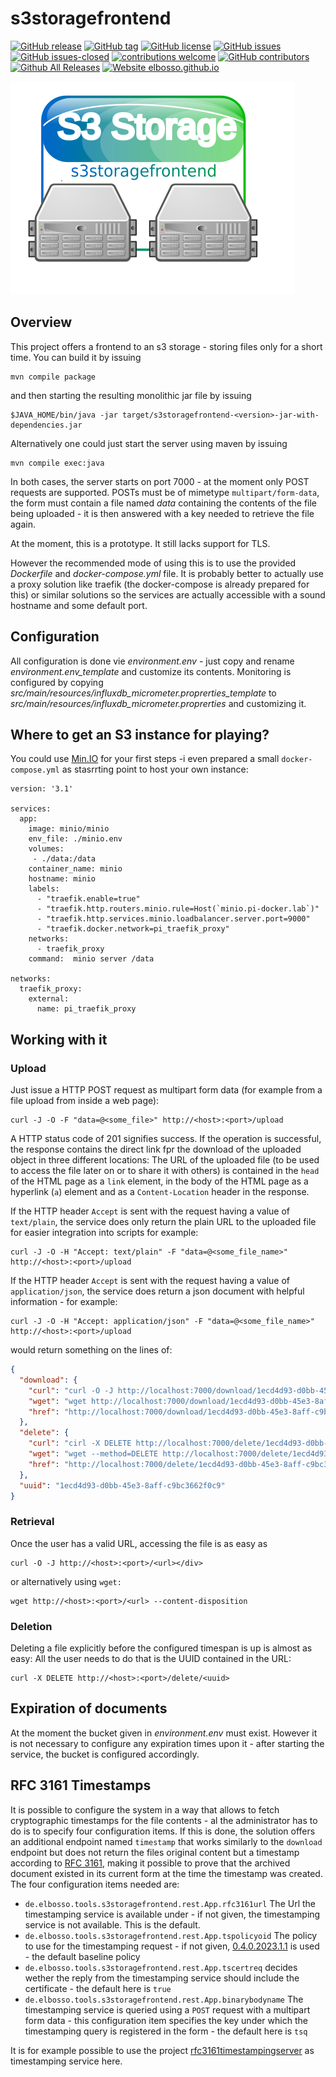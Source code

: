 # s3storagefrontend

<!---
[![start with why](https://img.shields.io/badge/start%20with-why%3F-brightgreen.svg?style=flat)](http://www.ted.com/talks/simon_sinek_how_great_leaders_inspire_action)
--->
[![GitHub release](https://img.shields.io/github/release/elbosso/s3storagefrontend/all.svg?maxAge=1)](https://GitHub.com/elbosso/s3storagefrontend/releases/)
[![GitHub tag](https://img.shields.io/github/tag/elbosso/s3storagefrontend.svg)](https://GitHub.com/elbosso/s3storagefrontend/tags/)
[![GitHub license](https://img.shields.io/github/license/elbosso/s3storagefrontend.svg)](https://github.com/elbosso/s3storagefrontend/blob/master/LICENSE)
[![GitHub issues](https://img.shields.io/github/issues/elbosso/s3storagefrontend.svg)](https://GitHub.com/elbosso/s3storagefrontend/issues/)
[![GitHub issues-closed](https://img.shields.io/github/issues-closed/elbosso/s3storagefrontend.svg)](https://GitHub.com/elbosso/s3storagefrontend/issues?q=is%3Aissue+is%3Aclosed)
[![contributions welcome](https://img.shields.io/badge/contributions-welcome-brightgreen.svg?style=flat)](https://github.com/elbosso/s3storagefrontend/issues)
[![GitHub contributors](https://img.shields.io/github/contributors/elbosso/s3storagefrontend.svg)](https://GitHub.com/elbosso/s3storagefrontend/graphs/contributors/)
[![Github All Releases](https://img.shields.io/github/downloads/elbosso/s3storagefrontend/total.svg)](https://github.com/elbosso/s3storagefrontend)
[![Website elbosso.github.io](https://img.shields.io/website-up-down-green-red/https/elbosso.github.io.svg)](https://elbosso.github.io/)

![s3storagefrontend_logo](src/main/resources/site/s3storagefrontend_logo.png)

## Overview

This project offers a frontend to an s3 storage - storing files only for a short time. 
You can build it by issuing

```
mvn compile package
```

and then starting the resulting monolithic jar file by issuing

```
$JAVA_HOME/bin/java -jar target/s3storagefrontend-<version>-jar-with-dependencies.jar
```

Alternatively one could just start the server using maven by  issuing

```
mvn compile exec:java
```

In both cases, the server starts on port 7000 - at the moment
only POST requests are supported. POSTs must be of
mimetype `multipart/form-data`, the form must contain a file
named _data_ containing the contents of the file being uploaded - it 
is then answered with a key needed to retrieve the file again.

At the moment, this is a prototype. It still lacks support for TLS.

However the recommended mode of using this is to use the provided _Dockerfile_ 
and _docker-compose.yml_ file. It is probably better 
to actually use a proxy solution like traefik (the docker-compose is 
already prepared for this) or similar
solutions so the services are actually accessible with a sound hostname and 
some default port.

## Configuration

All configuration is done vie _environment.env_ - just copy and rename _environment.env_template_ 
and customize its contents. Monitoring is configured by copying _src/main/resources/influxdb_micrometer.proprerties_template_
to _src/main/resources/influxdb_micrometer.proprerties_ and customizing it.

## Where to get an S3 instance for playing?

You could use [Min.IO](https://github.com/minio/minio)
for your first steps -i even prepared a small `docker-compose.yml` as stasrrting point to host your own instance:

```
version: '3.1'

services:
  app:
    image: minio/minio
    env_file: ./minio.env
    volumes:
     - ./data:/data
    container_name: minio
    hostname: minio
    labels:
      - "traefik.enable=true"
      - "traefik.http.routers.minio.rule=Host(`minio.pi-docker.lab`)"
      - "traefik.http.services.minio.loadbalancer.server.port=9000"
      - "traefik.docker.network=pi_traefik_proxy"
    networks:
      - traefik_proxy
    command:  minio server /data

networks:
  traefik_proxy:
    external:
      name: pi_traefik_proxy
```

## Working with it

### Upload

Just issue a HTTP POST request as multipart form data
(for example from a file upload from inside a web page):
```shell script
curl -J -O -F "data=@<some_file>" http://<host>:<port>/upload
``` 

A HTTP status code of 201 signifies success. If the operation is successful, the response
contains the direct link fpr the download of the uploaded object in three different locations:
The URL of the uploaded file (to be used to access the file later on or to share it with others)
is contained in the `head` of the HTML page as a `link` element,
in the body of the HTML page as a hyperlink (`a`) element and as a `Content-Location` header in the response.

If the HTTP header `Accept` is sent with the request having a value of `text/plain`,
the service does only return the plain URL to the uploaded file for easier integration into scripts for example:</p>
```shell script
curl -J -O -H "Accept: text/plain" -F "data=@<some_file_name>" http://<host>:<port>/upload 
```

If the HTTP header `Accept` is sent with the request having a value of `application/json`,
the service does return a json document with helpful information - for example:</p>
```shell script
curl -J -O -H "Accept: application/json" -F "data=@<some_file_name>" http://<host>:<port>/upload 
```

would return something on the lines of:

```json
{
  "download": {
    "curl": "curl -O -J http://localhost:7000/download/1ecd4d93-d0bb-45e3-8aff-c9bc3662f0c9",
    "wget": "wget http://localhost:7000/download/1ecd4d93-d0bb-45e3-8aff-c9bc3662f0c9 --content-disposition",
    "href": "http://localhost:7000/download/1ecd4d93-d0bb-45e3-8aff-c9bc3662f0c9"
  },
  "delete": {
    "curl": "cirl -X DELETE http://localhost:7000/delete/1ecd4d93-d0bb-45e3-8aff-c9bc3662f0c9",
    "wget": "wget --method=DELETE http://localhost:7000/delete/1ecd4d93-d0bb-45e3-8aff-c9bc3662f0c9",
    "href": "http://localhost:7000/delete/1ecd4d93-d0bb-45e3-8aff-c9bc3662f0c9"
  },
  "uuid": "1ecd4d93-d0bb-45e3-8aff-c9bc3662f0c9"
}
```

### Retrieval

Once the user has a valid URL, accessing the file is as easy as</p>
```shell script
curl -O -J http://<host>:<port>/<url></div>
```
or alternatively using
`wget:`
```shell script
wget http://<host>:<port>/<url> --content-disposition
```

### Deletion

Deleting a file explicitly before the configured timespan is up is almost as easy:
All the user needs to do that is the UUID contained in the URL:
```shell script
curl -X DELETE http://<host>:<port>/delete/<uuid>
```

## Expiration of documents

At the moment the bucket given in _environment.env_ must exist. However it is not necessary to
configure any expiration times upon it - after starting the service, the bucket is configured accordingly.

## RFC 3161 Timestamps

It is possible to configure the system in a way that allows to fetch cryptographic timestamps
for the file contents - al the administrator has to do is to specify four configuration items.
If this is done, the solution offers an additional endpoint named `timestamp` that works
similarly to the `download` endpoint but does not return the files original content but
a timestamp according to [RFC 3161](https://tools.ietf.org/html/rfc3161), making it possible to prove that the archived document
existed in its current form at the time the timestamp was created. The four configuration items needed are:

* `de.elbosso.tools.s3storagefrontend.rest.App.rfc3161url` The Url the timestamping 
  service is available under - if not given, the timestamping service is not 
  available. This is the default.
* `de.elbosso.tools.s3storagefrontend.rest.App.tspolicyoid` The policy to use for 
  the timestamping request - if not given, 
  [0.4.0.2023.1.1](http://oid-info.com/get/0.4.0.2023.1.1) is used - 
  the default baseline policy
* `de.elbosso.tools.s3storagefrontend.rest.App.tscertreq` decides wether the reply from
  the timestamping service should include the certificate - the default here is `true`
* `de.elbosso.tools.s3storagefrontend.rest.App.binarybodyname` The timestamping service
  is queried using a `POST` request with a multipart form data - this configuration item
  specifies the key under which the timestamping query is registered in the form - the
  default here is `tsq`
  
It is for example possible to use the project 
[rfc3161timestampingserver](https://github.com/elbosso/rfc3161timestampingserver)
as timestamping service here.
